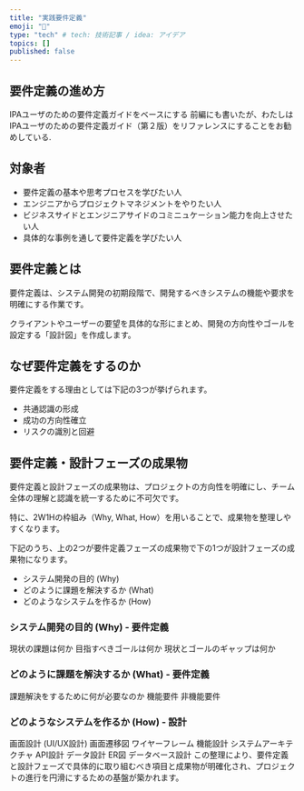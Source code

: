 ```yaml
---
title: "実践要件定義"
emoji: "🎉"
type: "tech" # tech: 技術記事 / idea: アイデア
topics: []
published: false
---
```


## 要件定義の進め方
IPAユーザのための要件定義ガイドをベースにする
前編にも書いたが、わたしはIPAユーザのための要件定義ガイド（第２版）をリファレンスにすることをお勧めしている.


## 対象者
- 要件定義の基本や思考プロセスを学びたい人
- エンジニアからプロジェクトマネジメントをやりたい人
- ビジネスサイドとエンジニアサイドのコミニュケーション能力を向上させたい人
- 具体的な事例を通して要件定義を学びたい人


##  要件定義とは
要件定義は、システム開発の初期段階で、開発するべきシステムの機能や要求を明確にする作業です。

クライアントやユーザーの要望を具体的な形にまとめ、開発の方向性やゴールを設定する「設計図」を作成します。

## なぜ要件定義をするのか
要件定義をする理由としては下記の3つが挙げられます。

- 共通認識の形成
- 成功の方向性確立
- リスクの識別と回避


## 要件定義・設計フェーズの成果物
要件定義と設計フェーズの成果物は、プロジェクトの方向性を明確にし、チーム全体の理解と認識を統一するために不可欠です。

特に、2W1Hの枠組み（Why, What, How）を用いることで、成果物を整理しやすくなります。

下記のうち、上の2つが要件定義フェーズの成果物で下の1つが設計フェーズの成果物になります。

- システム開発の目的 (Why)
- どのように課題を解決するか (What)
- どのようなシステムを作るか (How)

### システム開発の目的 (Why) - 要件定義
現状の課題は何か
目指すべきゴールは何か
現状とゴールのギャップは何か

### どのように課題を解決するか (What) - 要件定義
課題解決をするために何が必要なのか
機能要件
非機能要件

### どのようなシステムを作るか (How) - 設計

画面設計 (UI/UX設計)
画面遷移図
ワイヤーフレーム
機能設計
システムアーキテクチャ
API設計
データ設計
ER図
データベース設計
この整理により、要件定義と設計フェーズで具体的に取り組むべき項目と成果物が明確化され、プロジェクトの進行を円滑にするための基盤が築かれます。


